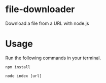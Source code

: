 # file-downloader
Download a file from a URL with node.js

# Usage

Run the following commands in your terminal.

```
npm install
```

```
node index [url]
```
